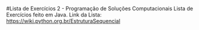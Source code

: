 #Lista de Exercícios 2 - Programação de Soluções Computacionais
Lista de Exercícios feito em Java. Link da Lista: https://wiki.python.org.br/EstruturaSequencial
